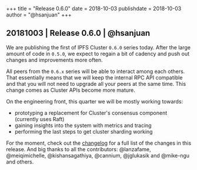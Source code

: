 +++
title = "Release 0.6.0"
date = 2018-10-03
publishdate = 2018-10-03
author = "@hsanjuan"
+++

## 20181003 | Release 0.6.0 | @hsanjuan

We are publishing the first of IPFS Cluster `0.6.0` series today. After the large amount of code in `0.5.0`, we expect to regain a bit of cadency and push out changes and improvements more often.

All peers from the `0.6.x` series will be able to interact among each others. That essentially means that we will keep the internal RPC API compatible and that you will not need to upgrade all your peers at the same time. This change comes as Cluster APIs become more mature.

On the engineering front, this quarter we will be mostly working towards:

* prototyping a replacement for Cluster's consensus component (currently uses Raft)
* gaining insights into the system with metrics and tracing
* performing the last steps to get cluster sharding working

For the moment, check out the [changelog](https://github.com/ipfs/ipfs-cluster/blob/master/CHANGELOG.md) for a full list of the changes in this release. And big thanks to all the contributors: @lanzafame, @meiqimichelle, @kishansagathiya, @cannium, @jglukasik and @mike-ngu and others.
